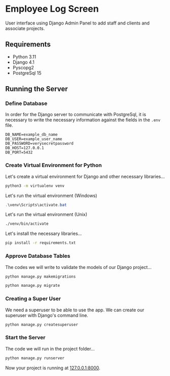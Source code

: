 # Employee Log Screen

User interface using Django Admin Panel to add staff and clients and associate projects.

## Requirements

- Python 3.11
- Django 4.1
- Pyscopg2
- PostgreSql 15

## Running the Server

### Define Database

In order for the Django server to communicate with PostgreSql, it is necessary to write the necessary information against the fields in the `.env` file.

```
DB_NAME=example_db_name
DB_USER=example_user_name
DB_PASSWORD=verysecretpassword
DB_HOST=127.0.0.1
DB_PORT=5432
```

### Create Virtual Environment for Python

Let's create a virtual environment for Django and other necessary libraries...

```bash
python3 -m virtualenv venv
```

Let's run the virtual environment (Windows)

```powershell
.\venv\Scripts\activate.bat
```

Let's run the virtual environment (Unix)

```bash
./venv/bin/activate
```

Let's install the necessary libraries...

```bash
pip install -r requirements.txt
```

### Approve Database Tables

The codes we will write to validate the models of our Django project...

```bash
python manage.py makemigrations
```

```bash
python manage.py migrate
```

### Creating a Super User

We need a superuser to be able to use the app. We can create our superuser with Django's command line.

```bash
python manage.py createsuperuser
```

### Start the Server

The code we will run in the project folder...

```bash
python manage.py runserver
```

Now your project is running at <a href="http://127.0.0.1:8000">127.0.0.1:8000</a>.
